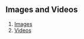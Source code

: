 ## Images and Videos

1. [Images](https://github.com/tessellationrobot/tessellationrobot.github.io/tree/main/Images)
2. [Videos](/Videos.md)
